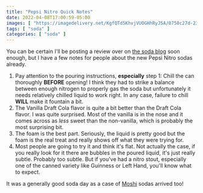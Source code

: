 ```yaml
---
title: "Pepsi Nitro Quick Notes"
date: 2022-04-08T17:00:59-05:00
images: [ "https://imagedelivery.net/KgfQTd5KhvjVUOGHhRyJ5A/0750c27d-2333-4270-e65d-1c457efcb200/public" ]
tags: [ "soda" ]
categories: [ "soda" ]
---
```


You can be certain I'll be posting a review over on [the soda blog](https://www.soda.guide) soon enough, but I have a few notes for people about the new Pepsi Nitro sodas already.

1. Pay attention to the pouring instructions, **especially** step 1: Chill the can thoroughly **BEFORE** opening! I think they had to strike a balance between enough nitrogen to properly gas the soda but unfortunately it needs relatively chilled liquid to work right. In any case, failure to chill **WILL** make it fountain a bit.
1. The Vanilla Draft Cola flavor is quite a bit better than the Draft Cola flavor. I was quite surprised. Most of the vanilla is in the nose and it comes across as *less* sweet than the non-vanilla, which is probably the most surprising bit.
1. The foam is the best part. Seriously, the liquid is pretty good but the foam is the real treat and really shows off what they were trying for.
1. Most people are going to try it and think it's flat. Not actually the case, if you really look for it there are bubbles in the poured liquid, it's just really subtle. Probably too subtle. But if you've had a nitro stout, especially one of the canned variety like Guinness or Left Hand, you'll know what to expect.

It was a generally good soda day as a case of [Moshi](https://www.soda.guide/brands/moshi) sodas arrived too!
